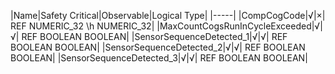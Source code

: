 ﻿

|Name|Safety Critical|Observable|Logical Type|
|-----|
|CompCogCode|√|×| REF NUMERIC_32 \h NUMERIC_32|
|MaxCountCogsRunInCycleExceeded|√|√| REF BOOLEAN BOOLEAN|
|SensorSequenceDetected_1|√|√| REF BOOLEAN BOOLEAN|
|SensorSequenceDetected_2|√|√| REF BOOLEAN BOOLEAN|
|SensorSequenceDetected_3|√|√| REF BOOLEAN BOOLEAN|

